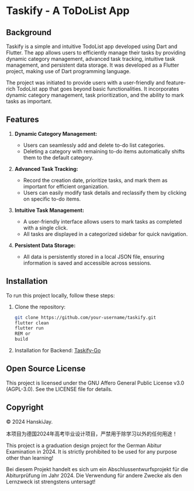 # Taskify - A ToDoList App

## Background

Taskify is a simple and intuitive TodoList app developed using Dart and Flutter. The app allows users to efficiently manage their tasks by providing dynamic category management, advanced task tracking, intuitive task management, and persistent data storage. It was developed as a Flutter project, making use of Dart programming language.

The project was initiated to provide users with a user-friendly and feature-rich TodoList app that goes beyond basic functionalities. It incorporates dynamic category management, task prioritization, and the ability to mark tasks as important.

## Features

1. **Dynamic Category Management:**
   - Users can seamlessly add and delete to-do list categories.
   - Deleting a category with remaining to-do items automatically shifts them to the default category.

2. **Advanced Task Tracking:**
   - Record the creation date, prioritize tasks, and mark them as important for efficient organization.
   - Users can easily modify task details and reclassify them by clicking on specific to-do items.

3. **Intuitive Task Management:**
   - A user-friendly interface allows users to mark tasks as completed with a single click.
   - All tasks are displayed in a categorized sidebar for quick navigation.

4. **Persistent Data Storage:**
   - All data is persistently stored in a local JSON file, ensuring information is saved and accessible across sessions.

## Installation

To run this project locally, follow these steps:

1. Clone the repository:

   ```bash
   git clone https://github.com/your-username/taskify.git
   flutter clean
   flutter run
   REM or
   build
   ```

2. Installation for Backend: [Taskify-Go](https://github.com/your-username/Taskify-Go.git)

## Open Source License

This project is licensed under the GNU Affero General Public License v3.0 (AGPL-3.0). See the LICENSE file for details.

## Copyright

© 2024 HanskiJay.

本项目为德国2024年高考毕业设计项目，严禁用于除学习以外的任何用途！

This project is a graduation design project for the German Abitur Examination in 2024. It is strictly prohibited to be used for any purpose other than learning!

Bei diesem Projekt handelt es sich um ein Abschlussentwurfsprojekt für die Abiturprüfung im Jahr 2024. Die Verwendung für andere Zwecke als den Lernzweck ist strengstens untersagt!
